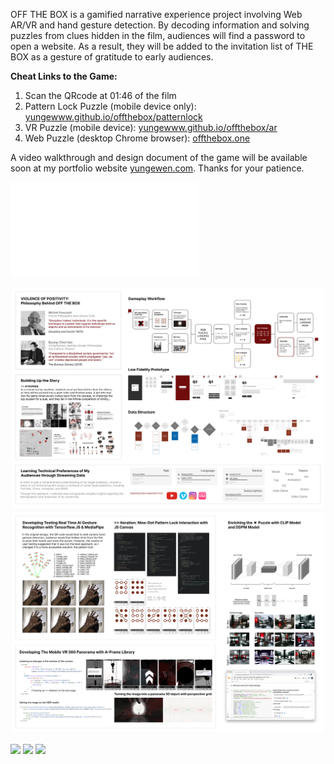 OFF THE BOX is a gamified narrative experience project involving Web AR/VR and hand gesture detection. By decoding information and solving puzzles from clues hidden in the film, audiences will find a password to open a website. As a result, they will be added to the invitation list of THE BOX as a gesture of gratitude to early audiences.

**Cheat Links to the Game:**

1. Scan the QRcode at 01:46 of the film
2. Pattern Lock Puzzle (mobile device only): [yungewww.github.io/offthebox/patternlock](https://yungewww.github.io/offthebox/patternlock)
3. VR Puzzle (mobile device): [yungewww.github.io/offthebox/ar](https://yungewww.github.io/offthebox/ar)
4. Web Puzzle (desktop Chrome browser): [offthebox.one](https://offthebox.one/introduction)

A video walkthrough and design document of the game will be available soon at my portfolio website [yungewen.com](https://www.yungewen.com/). Thanks for your patience.

<iframe src="//player.bilibili.com/player.html?aid=955200021&bvid=BV1CW4y1D7WZ&cid=1173634506&p=1" scrolling="no" border="0" frameborder="no" framespacing="0" allowfullscreen="true"> </iframe>

![Image text](https://github.com/yungewww/offthebox/blob/main/images/readme_1.png)
![Image text](https://github.com/yungewww/offthebox/blob/main/images/readme_2.png)

<img src="https://github.com/yungewww/offthebox/blob/main/images/vr.gif" width="250">
<img src="https://github.com/yungewww/offthebox/blob/main/images/puzzle.gif" width="250">
<img src="https://github.com/yungewww/offthebox/blob/main/images/one.gif" width="250">
